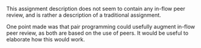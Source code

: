 This assignment description does not seem to contain any in-flow peer review, and is rather a description of a traditional assignment.

One point made was that pair programming could usefully augment in-flow peer review, as both are based on the use of peers. 
It would be useful to elaborate how this would work.
